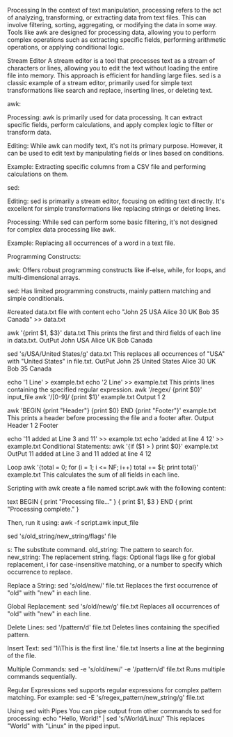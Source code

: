 Processing
    In the context of text manipulation, processing refers to the act of analyzing, transforming, or extracting data from text files. 
    This can involve filtering, sorting, aggregating, or modifying the data in some way. 
    Tools like awk are designed for processing data,
      allowing you to perform complex operations such as 
          extracting specific fields,
          performing arithmetic operations,
          or applying conditional logic.

Stream Editor
    A stream editor is a tool that processes text as a stream of characters or lines,
    allowing you to edit the text without loading the entire file into memory. 
    This approach is efficient for handling large files. sed is a classic example of a stream editor, 
    primarily used for simple text transformations like 
             search and replace,
             inserting lines,
             or deleting text.

awk:

   Processing: awk is primarily used for data processing.
       It can extract specific fields, perform calculations, and apply complex logic to filter or transform data.
  
   Editing: While awk can modify text, it's not its primary purpose. However,
      it can be used to edit text by manipulating fields or lines based on conditions.
  
   Example: Extracting specific columns from a CSV file and performing calculations on them.

sed:

   Editing: sed is primarily a stream editor, focusing on editing text directly.
        It's excellent for simple transformations like replacing strings or deleting lines.

   Processing: While sed can perform some basic filtering, 
        it's not designed for complex data processing like awk.

  Example: Replacing all occurrences of a word in a text file.
  
Programming Constructs:

  awk: Offers robust programming constructs like if-else, while, for loops, and multi-dimensional arrays.

  sed: Has limited programming constructs, mainly pattern matching and simple conditionals.

 #created data.txt file with content
  echo "John 25 USA
  Alice 30 UK
  Bob 35 Canada" >> data.txt

  awk '{print $1, $3}' data.txt
  This prints the first and third fields of each line in data.txt.
   OutPut
       John USA
       Alice UK
       Bob Canada


  sed 's/USA/United States/g' data.txt
  This replaces all occurrences of "USA" with "United States" in file.txt.
  OutPut
      John 25 United States
      Alice 30 UK
      Bob 35 Canada
      
  echo '1 Line' > example.txt
  echo '2 Line' >> example.txt
   This prints lines containing the specified regular expression.
  awk '/regex/ {print $0}' input_file
  awk '/[0-9]/ {print $1}' example.txt
  Output
  1
  2

 awk 'BEGIN {print "Header"} {print $0} END {print "Footer"}' example.txt
   This prints a header before processing the file and a footer after.
 Output
 Header
 1
 2
 Footer

 echo '11 added at Line 3 and 11' >> example.txt
 echo 'added at line 4 12' >> example.txt
 Conditional Statements:
   awk '{if ($1 > ) print $0}' example.txt
   OutPut
     11 added at Line 3 and 11
     added at line 4 12

Loop
   awk '{total = 0; for (i = 1; i <= NF; i++) total += $i; print total}' example.txt
   This calculates the sum of all fields in each line.

Scripting with awk
    create a file named script.awk with the following content:

  text
     BEGIN { print "Processing file..." }
      { print $1, $3 }
     END { print "Processing complete." }

 Then, run it using:
   awk -f script.awk input_file

sed 's/old_string/new_string/flags' file

  s: The substitute command.
  old_string: The pattern to search for.
  new_string: The replacement string.
  flags: Optional flags like g for global replacement, i for case-insensitive matching, or a number to specify which occurrence to replace.

Replace a String:
  sed 's/old/new/' file.txt
  Replaces the first occurrence of "old" with "new" in each line.

Global Replacement:
  sed 's/old/new/g' file.txt
  Replaces all occurrences of "old" with "new" in each line.

Delete Lines:
  sed '/pattern/d' file.txt
  Deletes lines containing the specified pattern.

Insert Text:
  sed '1i\This is the first line.' file.txt
  Inserts a line at the beginning of the file.

Multiple Commands:
  sed -e 's/old/new/' -e '/pattern/d' file.txt
  Runs multiple commands sequentially.

Regular Expressions
  sed supports regular expressions for complex pattern matching. For example:
  sed -E 's/regex_pattern/new_string/g' file.txt

Using sed with Pipes
  You can pipe output from other commands to sed for processing:
   echo "Hello, World!" | sed 's/World/Linux/'
  This replaces "World" with "Linux" in the piped input.





